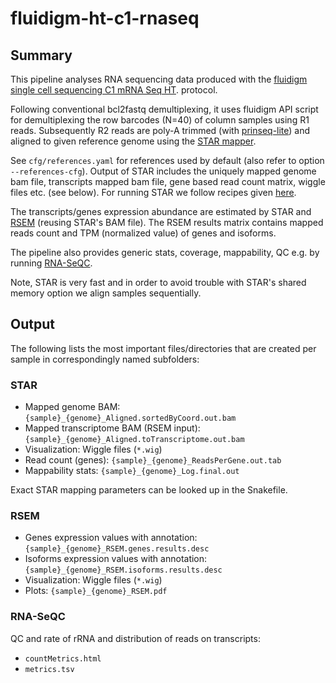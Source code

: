 # fluidigm-ht-c1-rnaseq

## Summary

This pipeline analyses RNA sequencing data produced with the
[fluidigm single cell sequencing C1 mRNA Seq HT](https://www.fluidigm.com/c1openapp/scripthub/script/2015-08/mrna-seq-ht-1440105180550-2).
protocol.

Following conventional bcl2fastq demultiplexing, it uses fluidigm API
script for demultiplexing the row barcodes (N=40) of column samples
using R1 reads. Subsequently R2 reads are poly-A trimmed (with
[prinseq-lite](http://prinseq.sourceforge.net/)) and aligned to given
reference genome using the
[STAR mapper](https://github.com/alexdobin/STAR).

See `cfg/references.yaml` for references used by default (also refer
to option `--references-cfg`). Output of STAR includes the uniquely
mapped genome bam file, transcripts mapped bam file, gene based read
count matrix, wiggle files etc. (see below). For running STAR we
follow recipes given
[here](http://www.rna-seqblog.com/optimizing-rna-seq-mapping-with-star/).

The transcripts/genes expression abundance are estimated by STAR and
[RSEM](http://deweylab.github.io/RSEM/) (reusing STAR's BAM file). The
RSEM results matrix contains mapped reads count and TPM (normalized
value) of genes and isoforms. 

The pipeline also provides generic stats, coverage, mappability, QC
e.g. by running [RNA-SeQC](https://www.broadinstitute.org/cancer/cga/rna-seqc).

Note, STAR is very fast and in order to avoid trouble with STAR's
shared memory option we align samples sequentially.

## Output

The following lists the most important files/directories that are
created per sample in correspondingly named subfolders:
  
### STAR

- Mapped genome BAM: `{sample}_{genome}_Aligned.sortedByCoord.out.bam`
- Mapped transcriptome BAM (RSEM input): `{sample}_{genome}_Aligned.toTranscriptome.out.bam`
- Visualization: Wiggle files (`*.wig`)
- Read count (genes): `{sample}_{genome}_ReadsPerGene.out.tab`
- Mappability stats: `{sample}_{genome}_Log.final.out`

Exact STAR mapping parameters can be looked up in the Snakefile.

### RSEM

- Genes expression values with annotation: `{sample}_{genome}_RSEM.genes.results.desc`
- Isoforms expression values with annotation: `{sample}_{genome}_RSEM.isoforms.results.desc`
- Visualization: Wiggle files (`*.wig`)
- Plots: `{sample}_{genome}_RSEM.pdf`

### RNA-SeQC


QC and rate of rRNA and distribution of reads on transcripts:

- `countMetrics.html`
- `metrics.tsv`



